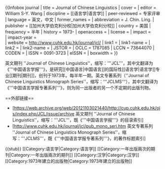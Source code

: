 {{Infobox journal
| title         = Journal of Chinese Linguistics
| cover         = 
| editor        = William S-Y. Wang
| discipline    = [[语言学|语言学]]
| peer-reviewed = 专家评审
| language      = 英文，中文
| former_names  = 
| abbreviation  = J. Chin. Ling.
| publisher     = [[加州大学伯克利分校|加州大学伯克利分校]]
| country       = 美国
| frequency     = 半年
| history       = 1973-
| openaccess    = 
| license       = 
| impact        =  
| impact-year   =  
| website       = http://www.cuhk.edu.hk/journal/jcl/
| link1         = 
| link1-name    = 
| link2         = 
| link2-name    = 
| JSTOR         = 
| OCLC          = 1787085
| LCCN          = 73644070
| CODEN         = 
| ISSN          = 0091-3723
| eISSN         = 
| boxwidth      = 
}}

英文期刊 ''Journal of Chinese Linguistics''，缩写：'''JCL'''，其中文翻译为《'''中国语言学报'''》，是研究[[中国语言|中国语言]]的国际性[[语言学|语言学]]专业[[期刊|期刊]]，创刊于1973年。每半年一期。英文专著系列（''Journal of Chinese Linguistics Monograph Series''，缩写：'''JCLMS'''），其中文翻译为《'''中国语言学报专著系列'''》，则为同一出版者的另一个不定期的出版刊物。

==外部链接==
* [https://web.archive.org/web/20121103021440/http://cup.cuhk.edu.hk/ojs/index.php/JCL/issue/archive 英文期刊 ''Journal of Chinese Linguistics''，缩写：'''JCL'''，既《'''中国语言学报'''》的目录索引]
* [http://www.cuhk.edu.hk/journal/jcl/pub_mono_seri.htm 英文专著系列 ''Journal of Chinese Linguistics Monograph Series''，缩写：'''JCLMS'''，既《'''中国语言学报专著系列'''》，的著作标题索引]

{{stub}}
[[Category:语言学|Category:语言学]]
[[Category:一年出版兩次的期刊|Category:一年出版兩次的期刊]]
[[Category:汉学|Category:汉学]]
[[Category:1973年建立的出版物|Category:1973年建立的出版物]]